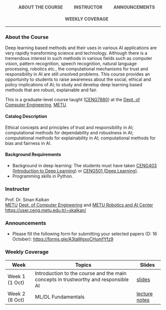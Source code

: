 <!-- Graduate Course on Trustworthy and Responsible AI (CENG7880 - METU Dept. of Computer Eng.)-->

<style>
.aS {
  display: block;
  list-style-type: disc;
  margin-left: 15px;
  margin-right: 15px;
  float: left;
  
}

.divS{
  display: block;
  list-style-type: disc;
  overflow: auto;
  padding-left: 60px;
  padding-right: 60px;
  margin:auto;
}

/* By Dominik Biedebach @domobch */

/* NAVIGATION */
nav {
  width: 100%;
  margin: 0 auto;
  padding: auto;
}

/* By Dominik Biedebach @domobch */
nav ul {
  list-style: none;
  text-align: center;
}
nav ul li {
  display: inline-block;
}
nav ul li a {
  display: block;
  padding: 1px;
  text-decoration: none;
  color: #5d5d5d;
  font-weight: 800;
  text-transform: uppercase;
  margin: 1px 1px;
  margin-top: 15px;
}
nav ul li a,
nav ul li a:after,
nav ul li a:before {
  transition: all .5s;
}
nav ul li a:hover {
  color: #555;
}

/* By Dominik Biedebach @domobch */


/* stroke */
nav.stroke ul li a,
nav.fill ul li a {
  position: relative;
}
nav.stroke ul li a:after,
nav.fill ul li a:after {
  position: absolute;
  bottom: 0;
  left: 0;
  right: 0;
  margin: auto;
  width: 0%;
  content: '.';
  color: transparent;
  background: #333;
  height: 1px;
}
nav.stroke ul li a:hover:after {
  width: 100%;
}

nav.fill ul li a {
  transition: all 2s;
}


}
</style>


  <nav class="stroke">
    <ul>
      <li><a class="aS" href="#about">About the Course</a></li>
      <li><a class="aS" href="#instructor">Instructor</a></li>
      <li><a class="aS" href="#announcements">Announcements</a></li>
      <li><a class="aS" href="#weeklycoverage">Weekly Coverage</a></li>
    </ul>
  </nav>


------

### <tag id="about">About the Course</tag>

Deep learning based methods and their uses in various AI applications are very rapidly transforming science and technology. Although there is a tremendous interest in such methods in various fields such as computer vision, pattern recognition, speech recognition, natural language processing, robotics etc., the computational mechanisms for trust and responsibility in AI are still unsolved problems. This course provides an opportunity to students to raise awareness about the social, ethical and policy implications of AI; to study and develop deep learning based methods that are robust, explainable and fair.

This is a graduate-level course taught (<a href="https://catalog.metu.edu.tr/course.php?prog=571&course_code=5717880">CENG7880</a>) at the <a href="https://ceng.metu.edu.tr">Dept. of Computer Engineering</a>, <a href="https://metu.edu.tr">METU</a>. 

#### Catalog Description

Ethical concepts and principles of trust and responsibility in AI; computational methods for dependability and robustness in AI; computational methods for explainability in AI; computational methods for bias and fairness in AI.

#### Background Requirements

* Background in deep learning: The students must have taken <a href="https://catalog.metu.edu.tr/course.php?prog=571&course_code=5710403">CENG403 (Introduction to Deep Learning)</a> or <a href="https://catalog.metu.edu.tr/course.php?prog=571&course_code=5710501">CENG501 (Deep Learning)</a>.
* Programming skills in Python.

### <tag id="instructor">Instructor</tag> 

Prof. Dr. Sinan Kalkan<br>
<a href="https://metu.edu.tr">METU</a> <a href="https://ceng.metu.edu.tr">Dept. of Computer Engineering</a> and <a href="https://romer.metu.edu.tr">METU Robotics and AI Center</a><br>
<a href="https://user.ceng.metu.edu.tr/~skalkan/">https://user.ceng.metu.edu.tr/~skalkan/</a>

### <tag id=announcements>Announcements</tag> 

* Please fill the following form for submitting your selected papers (D: 16 October): <a href="https://forms.gle/A3taWgxoCHumfYfz9">https://forms.gle/A3taWgxoCHumfYfz9</a>

### <tag id=weeklycoverage>Weekly Coverage</tag> 

| Week  | Topics | Slides | 
| ------------- | ------------- |  ------------- |
| Week 1 (1 Oct)  | Introduction to the course and the main concepts in trustworthy and responsible AI  | <a href="./slides/CENG7880_week1.pdf">slides</a> |
| Week 2 (8 Oct)  | ML/DL Fundamentals  | <a href="./slides/CENG7880_week2.pdf">lecture notes</a> |

